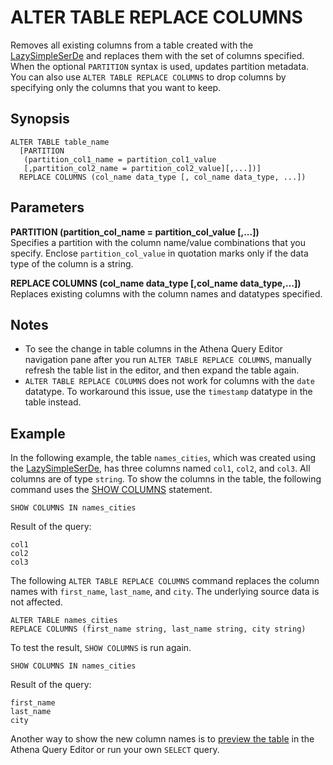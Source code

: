 # ALTER TABLE REPLACE COLUMNS<a name="alter-table-replace-columns"></a>

Removes all existing columns from a table created with the [LazySimpleSerDe](lazy-simple-serde.md) and replaces them with the set of columns specified\. When the optional `PARTITION` syntax is used, updates partition metadata\. You can also use `ALTER TABLE REPLACE COLUMNS` to drop columns by specifying only the columns that you want to keep\.

## Synopsis<a name="synopsis"></a>

```
ALTER TABLE table_name 
  [PARTITION 
   (partition_col1_name = partition_col1_value
   [,partition_col2_name = partition_col2_value][,...])]
  REPLACE COLUMNS (col_name data_type [, col_name data_type, ...])
```

## Parameters<a name="parameters"></a>

**PARTITION \(partition\_col\_name = partition\_col\_value \[,\.\.\.\]\)**  
Specifies a partition with the column name/value combinations that you specify\. Enclose `partition_col_value` in quotation marks only if the data type of the column is a string\.

**REPLACE COLUMNS \(col\_name data\_type \[,col\_name data\_type,…\]\)**  
Replaces existing columns with the column names and datatypes specified\.

## Notes<a name="alter-table-replace-columns-notes"></a>
+ To see the change in table columns in the Athena Query Editor navigation pane after you run `ALTER TABLE REPLACE COLUMNS`, manually refresh the table list in the editor, and then expand the table again\.
+ `ALTER TABLE REPLACE COLUMNS` does not work for columns with the `date` datatype\. To workaround this issue, use the `timestamp` datatype in the table instead\.

## Example<a name="alter-table-replace-columns-example"></a>

In the following example, the table `names_cities`, which was created using the [LazySimpleSerDe](lazy-simple-serde.md), has three columns named `col1`, `col2`, and `col3`\. All columns are of type `string`\. To show the columns in the table, the following command uses the [SHOW COLUMNS](show-columns.md) statement\.

```
SHOW COLUMNS IN names_cities
```

Result of the query:

```
col1
col2
col3
```

The following `ALTER TABLE REPLACE COLUMNS` command replaces the column names with `first_name`, `last_name`, and `city`\. The underlying source data is not affected\.

```
ALTER TABLE names_cities
REPLACE COLUMNS (first_name string, last_name string, city string)
```

To test the result, `SHOW COLUMNS` is run again\.

```
SHOW COLUMNS IN names_cities
```

Result of the query:

```
first_name
last_name
city
```

Another way to show the new column names is to [preview the table](creating-tables.md#creating-tables-showing-table-information) in the Athena Query Editor or run your own `SELECT` query\.